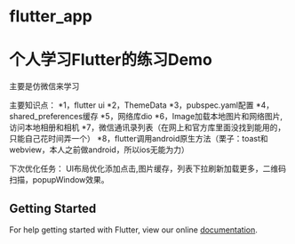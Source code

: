 # flutter_app

个人学习Flutter的练习Demo
==

主要是仿微信来学习

主要知识点：
*1，flutter ui
*2，ThemeData
*3，pubspec.yaml配置
*4，shared_preferences缓存
*5，网络库dio
*6，Image加载本地图片和网络图片,访问本地相册和相机
*7，微信通讯录列表（在网上和官方库里面没找到能用的，只能自己花时间弄一个）
*8，flutter调用android原生方法（栗子：toast和webview，本人之前做android，所以ios无能为力）

下次优化任务：
UI布局优化添加点击,图片缓存，列表下拉刷新加载更多，二维码扫描，popupWindow效果。

## Getting Started

For help getting started with Flutter, view our online
[documentation](https://flutter.io/).
